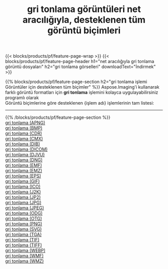 ﻿---
title: gri tonlama görüntüleri net aracılığıyla, desteklenen tüm görüntü biçimleri 
weight: 3920
url: /tr/net/grayscale 
lang: tr
langdirlevel: 2
locales: zh-hans,ja,it,ru,de,es,fr,nl,id,lt,pl,pt,vi,tr,ko,zh-hant,ar,hi,th,sv,cs,uk,he
description: Aspose.Imaging'i kullanarak, net Aracılığıyla kolayca gri tonlama görüntüleri oluşturabilirsiniz
---

{{< blocks/products/pf/feature-page-wrap >}}
{{< blocks/products/pf/feature-page-header h1="net aracılığıyla gri tonlama görüntü dosyaları" h2="gri tonlama görselleri" downloadText="İndirmek" >}}


{{% blocks/products/pf/feature-page-section  h2="gri tonlama işlemi Görüntüler için desteklenen tüm biçimler" %}}
Aspose.Imaging'i kullanarak farklı görüntü formatları için **gri tonlama** işlemini kolayca uygulayabilirsiniz programlı olarak
<br/>
Görüntü biçimlerine göre desteklenen {işlem adı} işlemlerinin tam listesi:
<hr/>
{{% /blocks/products/pf/feature-page-section %}}
<div class="container-fluid productfamilypage bg-gray">
    <div class="convertypes bg-gray agp-content section">
        <div class="container">
		<div class="row other-converters">
		    <div class='col-md-2 other-converter remove-lp remove-rp'><a href="/imaging/tr/net/grayscale/apng" >gri tonlama (APNG)</a></div><div class='col-md-2 other-converter remove-lp remove-rp'><a href="/imaging/tr/net/grayscale/bmp" >gri tonlama (BMP)</a></div><div class='col-md-2 other-converter remove-lp remove-rp'><a href="/imaging/tr/net/grayscale/cdr" >gri tonlama (CDR)</a></div><div class='col-md-2 other-converter remove-lp remove-rp'><a href="/imaging/tr/net/grayscale/cmx" >gri tonlama (CMX)</a></div><div class='col-md-2 other-converter remove-lp remove-rp'><a href="/imaging/tr/net/grayscale/dib" >gri tonlama (DIB)</a></div><div class='col-md-2 other-converter remove-lp remove-rp'><a href="/imaging/tr/net/grayscale/dicom" >gri tonlama (DICOM)</a></div><div class='col-md-2 other-converter remove-lp remove-rp'><a href="/imaging/tr/net/grayscale/djvu" >gri tonlama (DJVU)</a></div><div class='col-md-2 other-converter remove-lp remove-rp'><a href="/imaging/tr/net/grayscale/dng" >gri tonlama (DNG)</a></div><div class='col-md-2 other-converter remove-lp remove-rp'><a href="/imaging/tr/net/grayscale/emf" >gri tonlama (EMF)</a></div><div class='col-md-2 other-converter remove-lp remove-rp'><a href="/imaging/tr/net/grayscale/emz" >gri tonlama (EMZ)</a></div><div class='col-md-2 other-converter remove-lp remove-rp'><a href="/imaging/tr/net/grayscale/eps" >gri tonlama (EPS)</a></div><div class='col-md-2 other-converter remove-lp remove-rp'><a href="/imaging/tr/net/grayscale/gif" >gri tonlama (GIF)</a></div><div class='col-md-2 other-converter remove-lp remove-rp'><a href="/imaging/tr/net/grayscale/ico" >gri tonlama (ICO)</a></div><div class='col-md-2 other-converter remove-lp remove-rp'><a href="/imaging/tr/net/grayscale/j2k" >gri tonlama (J2K)</a></div><div class='col-md-2 other-converter remove-lp remove-rp'><a href="/imaging/tr/net/grayscale/jp2" >gri tonlama (JP2)</a></div><div class='col-md-2 other-converter remove-lp remove-rp'><a href="/imaging/tr/net/grayscale/jpg" >gri tonlama (JPG)</a></div><div class='col-md-2 other-converter remove-lp remove-rp'><a href="/imaging/tr/net/grayscale/jpeg" >gri tonlama (JPEG)</a></div><div class='col-md-2 other-converter remove-lp remove-rp'><a href="/imaging/tr/net/grayscale/odg" >gri tonlama (ODG)</a></div><div class='col-md-2 other-converter remove-lp remove-rp'><a href="/imaging/tr/net/grayscale/otg" >gri tonlama (OTG)</a></div><div class='col-md-2 other-converter remove-lp remove-rp'><a href="/imaging/tr/net/grayscale/png" >gri tonlama (PNG)</a></div><div class='col-md-2 other-converter remove-lp remove-rp'><a href="/imaging/tr/net/grayscale/svg" >gri tonlama (SVG)</a></div><div class='col-md-2 other-converter remove-lp remove-rp'><a href="/imaging/tr/net/grayscale/tga" >gri tonlama (TGA)</a></div><div class='col-md-2 other-converter remove-lp remove-rp'><a href="/imaging/tr/net/grayscale/tif" >gri tonlama (TIF)</a></div><div class='col-md-2 other-converter remove-lp remove-rp'><a href="/imaging/tr/net/grayscale/tiff" >gri tonlama (TIFF)</a></div><div class='col-md-2 other-converter remove-lp remove-rp'><a href="/imaging/tr/net/grayscale/webp" >gri tonlama (WEBP)</a></div><div class='col-md-2 other-converter remove-lp remove-rp'><a href="/imaging/tr/net/grayscale/wmf" >gri tonlama (WMF)</a></div><div class='col-md-2 other-converter remove-lp remove-rp'><a href="/imaging/tr/net/grayscale/wmz" >gri tonlama (WMZ)</a></div>
                </div>
        </div>
    </div>
</div>
<br/>
